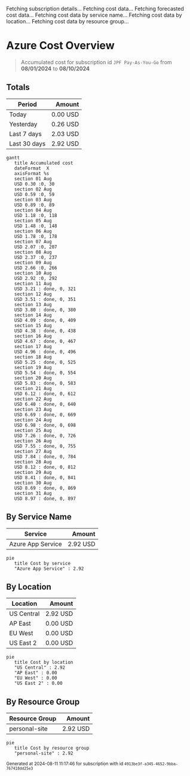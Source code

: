 Fetching subscription details...
Fetching cost data...
Fetching forecasted cost data...
Fetching cost data by service name...
Fetching cost data by location...
Fetching cost data by resource group...
# Azure Cost Overview

> Accumulated cost for subscription id `JPF Pay-As-You-Go` from **08/01/2024** to **08/10/2024**

## Totals

|Period|Amount|
|---|---:|
|Today|0.00 USD|
|Yesterday|0.26 USD|
|Last 7 days|2.03 USD|
|Last 30 days|2.92 USD|

```mermaid
gantt
   title Accumulated cost
   dateFormat  X
   axisFormat %s
   section 01 Aug
   USD 0.30 :0, 30
   section 02 Aug
   USD 0.59 :0, 59
   section 03 Aug
   USD 0.89 :0, 89
   section 04 Aug
   USD 1.18 :0, 118
   section 05 Aug
   USD 1.48 :0, 148
   section 06 Aug
   USD 1.78 :0, 178
   section 07 Aug
   USD 2.07 :0, 207
   section 08 Aug
   USD 2.37 :0, 237
   section 09 Aug
   USD 2.66 :0, 266
   section 10 Aug
   USD 2.92 :0, 292
   section 11 Aug
   USD 3.21 : done, 0, 321
   section 12 Aug
   USD 3.51 : done, 0, 351
   section 13 Aug
   USD 3.80 : done, 0, 380
   section 14 Aug
   USD 4.09 : done, 0, 409
   section 15 Aug
   USD 4.38 : done, 0, 438
   section 16 Aug
   USD 4.67 : done, 0, 467
   section 17 Aug
   USD 4.96 : done, 0, 496
   section 18 Aug
   USD 5.25 : done, 0, 525
   section 19 Aug
   USD 5.54 : done, 0, 554
   section 20 Aug
   USD 5.83 : done, 0, 583
   section 21 Aug
   USD 6.12 : done, 0, 612
   section 22 Aug
   USD 6.40 : done, 0, 640
   section 23 Aug
   USD 6.69 : done, 0, 669
   section 24 Aug
   USD 6.98 : done, 0, 698
   section 25 Aug
   USD 7.26 : done, 0, 726
   section 26 Aug
   USD 7.55 : done, 0, 755
   section 27 Aug
   USD 7.84 : done, 0, 784
   section 28 Aug
   USD 8.12 : done, 0, 812
   section 29 Aug
   USD 8.41 : done, 0, 841
   section 30 Aug
   USD 8.69 : done, 0, 869
   section 31 Aug
   USD 8.97 : done, 0, 897
```

## By Service Name

|Service|Amount|
|---|---:|
|Azure App Service|2.92 USD|

```mermaid
pie
   title Cost by service
   "Azure App Service" : 2.92
```

## By Location

|Location|Amount|
|---|---:|
|US Central|2.92 USD|
|AP East|0.00 USD|
|EU West|0.00 USD|
|US East 2|0.00 USD|

```mermaid
pie
   title Cost by location
   "US Central" : 2.92
   "AP East" : 0.00
   "EU West" : 0.00
   "US East 2" : 0.00
```

## By Resource Group

|Resource Group|Amount|
|---|---:|
|personal-site|2.92 USD|

```mermaid
pie
   title Cost by resource group
   "personal-site" : 2.92
```

<sup>Generated at 2024-08-11 11:17:46 for subscription with id `4913be3f-a345-4652-9bba-767418dd25e3`</sup>
